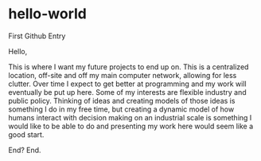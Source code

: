 # hello-world
First Github Entry

Hello,

This is where I want my future projects to end up on. This is a centralized location, off-site and off my main computer network, allowing for less clutter. Over time I expect to get better at programming and my work will eventually be put up here. Some of my interests are flexible industry and public policy. Thinking of ideas and creating models of those ideas is something I do in my free time, but creating a dynamic model of how humans interact with decision making on an industrial scale is something I would like to be able to do and presenting my work here would seem like a good start. 


End? End.
